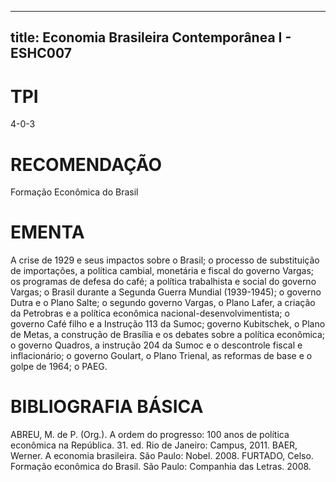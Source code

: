 
---
title: Economia Brasileira Contemporânea I - ESHC007 
---

# TPI

4-0-3

# RECOMENDAÇÃO

Formação Econômica do Brasil

# EMENTA

A crise de 1929 e seus impactos sobre o Brasil; o processo de substituição de importações, a política cambial, monetária e fiscal do governo Vargas; os programas de defesa do café; a política trabalhista e social do governo Vargas; o Brasil durante a Segunda Guerra Mundial (1939-1945); o governo Dutra e o Plano Salte; o segundo governo Vargas, o Plano Lafer, a criação da Petrobras e a política econômica nacional-desenvolvimentista; o governo Café filho e a Instrução 113 da Sumoc; governo Kubitschek, o Plano de Metas, a construção de Brasília e os debates sobre a política econômica; o governo Quadros, a instrução 204 da Sumoc e o descontrole fiscal e inflacionário; o governo Goulart, o Plano Trienal, as reformas de base e o golpe de 1964; o PAEG.

# BIBLIOGRAFIA BÁSICA

ABREU, M. de P. (Org.). A ordem do progresso: 100 anos de política econômica na República. 31. ed. Rio de Janeiro: Campus, 2011. 
BAER, Werner. A economia brasileira. São Paulo: Nobel. 2008.
FURTADO, Celso. Formação econômica do Brasil. São Paulo: Companhia das Letras. 2008.
        